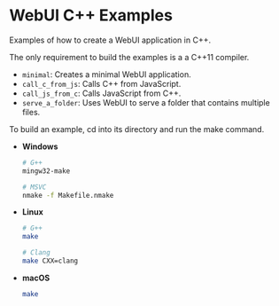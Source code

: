 # WebUI C++ Examples

Examples of how to create a WebUI application in C++.

The only requirement to build the examples is a a C++11 compiler.

- `minimal`: Creates a minimal WebUI application.
- `call_c_from_js`: Calls C++ from JavaScript.
- `call_js_from_c`: Calls JavaScript from C++.
- `serve_a_folder`: Uses WebUI to serve a folder that contains multiple files.

To build an example, cd into its directory and run the make command.

- **Windows**

  ```sh
  # G++
  mingw32-make

  # MSVC
  nmake -f Makefile.nmake
  ```

- **Linux**

  ```sh
  # G++
  make

  # Clang
  make CXX=clang
  ```

- **macOS**
  ```sh
  make
  ```
